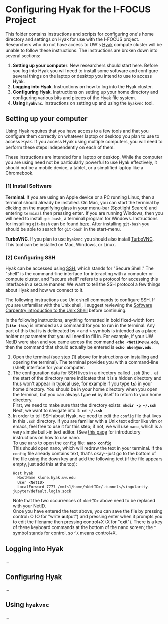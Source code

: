 # Configuring Hyak for the I-FOCUS Project

This folder contains instructions and scripts for configuring one's home
directory and settings on Hyak for use with the I-FOCUS project. Researchers who
do not have access to UW's [Hyak](https://hyak.uw.edu/) compute cluster will be
unable to follow these instructions. The instructions are broken down into
several sections:

1. **Setting up your computer**. New researchers should start here. Before you
   log into Hyak you will need to install some software and configure several
   things on the laptop or desktop you intend to use to access Hyak.
2. **Logging into Hyak**. Instructions on how to log into the Hyak cluster.
3. **Configuring Hyak**. Instructions on setting up your home directory and
   configuring various bits and pieces of the Hyak file system.
4. **Using `hyakvnc`**. Instructions on setting up and using the `hyakvnc` tool.


## Setting up your computer

Using Hyak requires that you have access to a few tools and that you configure
them correctly on whatever laptop or desktop you plan to use to access Hyak. If
you access Hyak using multiple computers, you will need to perform these steps
independently on each of them.

These instructions are intended for a laptop or desktop. While the computer you
are using need not be particularly powerful to use Hyak effectively, it should
not be a mobile device, a tablet, or a simplified laptop like a Chromebook.

### (1) Install Software

**Terminal**. If you are using an Apple device or a PC running Linux, then a
terminal should already be installed. On Mac, you can start the terminal by
clicking on the magnifying glass in your menu-bar (Spotlight Search) and
entering `terminal` then pressing enter. If you are running Windows, then you
will need to install `git-bash`, a terminal program for Windows. Instructions
for installing `git-bash` can be found
[here](https://carpentries.github.io/workshop-template/install_instructions/#shell).
After installing `git-bash` you should be able to search for `git-bash` in the
start-menu.

**TurboVNC**. If you plan to use `hyakvnc` you should also install
[TurboVNC](https://www.turbovnc.org/). This tool can be installed on Mac,
Windows, or Linux.

### (2) Configuring SSH

Hyak can be accessed using [SSH](https://en.wikipedia.org/wiki/Secure_Shell),
which stands for "Secure Shell." The "shell" is the command-line interface for
interacting with a computer or compute cluster, and "secure shell" refers to a
protocol for accessing this interface in a secure manner. We want to tell the
SSH protocol a few things about Hyak and how we connect to it.

The following instructions use Unix shell commands to configure SSH. If you are
unfamiliar with the Unix shell, I suggest reviewing the [Software Carpentry
introduction to the Unix Shell](https://swcarpentry.github.io/shell-novice/)
before continuing.

In the following instructions, anything formatted in bold fixed-width font
(**`like this`**) is intended as a command for you to run in the terminal. Any
part of this that is is delineated by `<` and `>` symbols is intended as a
place-holder or parameter that you will need to fill in. For example, if your UW
NetID were `nben` and you came across the command **`echo <NetID>@uw.edu`**,
then the command that should actually be entered is **`echo nben@uw.edu`**.

1. Open the terminal (see step [(1)](#1-install-software) above for instructions
   on installing and opening the terminal). The terminal provides you with a
   command-line (shell) interface for your computer.
2. The configuration data for SSH lives in a directory called `.ssh` (the `.` at
   the start of the directory name indicates that it is a hidden directory and
   thus won't appear in typical use, for example if you type **`ls`**) in your
   home directory. You should be in your home directory when you open the
   terminal, but you can always type **`cd`** by itself to return to your home
   directory.  
   First, we need to make sure that the directory exists: **`mkdir -p ~/.ssh`**  
   Next, we want to navigate into it: **`cd ~/.ssh`**
3. In order to tell SSH about Hyak, we need to edit the `config` file that lives
   in this `.ssh` directory. If you are familiar with a Unix text editor like
   vim or emacs, feel free to use it for this step; if not, we will use `nano`,
   which is a very simple built-in text editor. (See [this
   page](https://tech.wayne.edu/kb/high-performance-computing/hpc-tutorials/500111)
   for introductory instructions on how to use nano.  
   To use `nano` to open the `config` file: **`nano config`**  
   This should open nano, which will redraw the text in your terminal. If the
   `config` file already contains text, that's okay--just go to the bottom of
   the file using the down key and add the following text (if the file appears
   empty, just add this at the top):  
   ```
   Host hyak
     HostName klone.hyak.uw.edu
     User <NetID>
     LocalForward 7777 /mmfs1/home/<NetID>/.tunnels/singularity-jupyter/default.login.sock
   ```  
   Note that the two occurrences of `<NetID>` above need to be replaced with
   your NetID.  
   Once you have entered the text above, you can save the file by pressing
   control+O (O for "write **o**utput") and pressing enter when it prompts you
   to edit the filename then pressing control+X (X for "e**x**it"). There is a
   key of these keyboard commands at the bottom of the nano screen; the `^`
   symbol stands for control, so `^X` means control+X.


## Logging into Hyak

...


## Configuring Hyak

...


## Using `hyakvnc`

...


